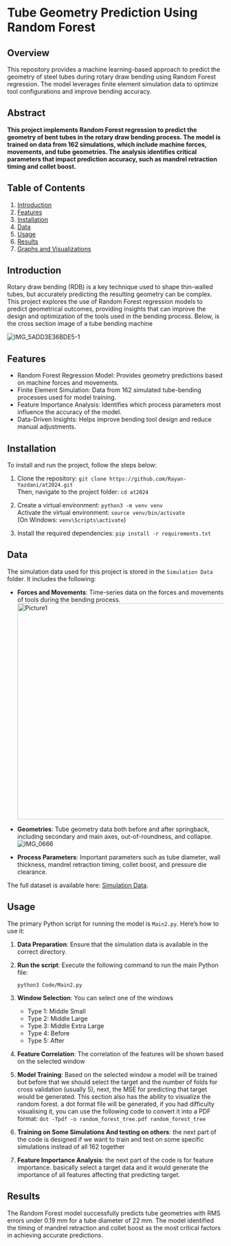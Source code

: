 # Tube Geometry Prediction Using Random Forest

## Overview

This repository provides a machine learning-based approach to predict the geometry of steel tubes during rotary draw bending using Random Forest regression. The model leverages finite element simulation data to optimize tool configurations and improve bending accuracy.

## Abstract

**This project implements Random Forest regression to predict the geometry of bent tubes in the rotary draw bending process. The model is trained on data from 162 simulations, which include machine forces, movements, and tube geometries. The analysis identifies critical parameters that impact prediction accuracy, such as mandrel retraction timing and collet boost.**

## Table of Contents

1. [Introduction](#introduction)
2. [Features](#features)
3. [Installation](#installation)
4. [Data](#data)
5. [Usage](#usage)
6. [Results](#results)
7. [Graphs and Visualizations](#graphs-and-visualizations)

## Introduction

Rotary draw bending (RDB) is a key technique used to shape thin-walled tubes, but accurately predicting the resulting geometry can be complex. This project explores the use of Random Forest regression models to predict geometrical outcomes, providing insights that can improve the design and optimization of the tools used in the bending process. Below, is the cross section image of a tube bending machine

![IMG_5ADD3E36BDE5-1](https://github.com/user-attachments/assets/3c2a7ddd-b378-4602-ac1d-36ac7af87a9f)


## Features

- Random Forest Regression Model: Provides geometry predictions based on machine forces and movements.
- Finite Element Simulation: Data from 162 simulated tube-bending processes used for model training.
- Feature Importance Analysis: Identifies which process parameters most influence the accuracy of the model.
- Data-Driven Insights: Helps improve bending tool design and reduce manual adjustments.

## Installation

To install and run the project, follow the steps below:

1. Clone the repository: `git clone https://github.com/Rayan-Yazdani/at2024.git`  
   Then, navigate to the project folder: `cd at2024`

2. Create a virtual environment: `python3 -m venv venv`  
   Activate the virtual environment: `source venv/bin/activate`  
   (On Windows: `venv\Scripts\activate`)

3. Install the required dependencies: `pip install -r requirements.txt`

## Data

The simulation data used for this project is stored in the `Simulation Data` folder. It includes the following:

- **Forces and Movements**: Time-series data on the forces and movements of tools during the bending process.
  <img width="501" alt="Picture1" src="https://github.com/user-attachments/assets/77b1a681-b8a6-4ea8-a3ec-9b2ffbb5ddae">

- **Geometries**: Tube geometry data both before and after springback, including secondary and main axes, out-of-roundness, and collapse.
  ![IMG_0666](https://github.com/user-attachments/assets/19c4bb4e-4e33-4eda-a72c-d16b7a011806)

- **Process Parameters**: Important parameters such as tube diameter, wall thickness, mandrel retraction timing, collet boost, and pressure die clearance.

The full dataset is available here: [Simulation Data](Simulation%20Data/).

## Usage

The primary Python script for running the model is `Main2.py`. Here’s how to use it:

1. **Data Preparation**: Ensure that the simulation data is available in the correct directory.
2. **Run the script**: Execute the following command to run the main Python file:
   
   `python3 Code/Main2.py`

3. **Window Selection**: You can select one of the windows
   - Type 1: Middle Small
   - Type 2: Middle Large
   - Type 3: Middle Extra Large
   - Type 4: Before
   - Type 5: After
  
4. **Feature Correlation**: The correlation of the features will be shown based on the selected window

5. **Model Training**: Based on the selected window a model will be trained but before that we should select the target and the number of folds for cross validation (usually 5), next, the MSE for predicting that target would be generated. This section also has the ability to visualize the random forest. a dot format file will be generated, if you had difficulty visualising it, you can use the following code to convert it into a PDF format:
   `dot -Tpdf -o random_forest_tree.pdf random_forest_tree`
7. **Training on Some Simulations And testing on others**: the next part of the code is designed if we want to train and test on some specific simulations instead of all 162 together

8. **Feature Importance Analysis**: the next part of the code is for feature importance. basically select a target data and it would generate the importance of all features affecting that predicting target.

## Results

The Random Forest model successfully predicts tube geometries with RMS errors under 0.19 mm for a tube diameter of 22 mm. The model identified the timing of mandrel retraction and collet boost as the most critical factors in achieving accurate predictions.


